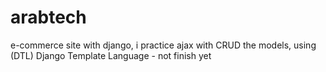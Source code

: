 # arabtech
 e-commerce site with django, i practice ajax with CRUD the models, using (DTL) Django Template Language - not finish yet
